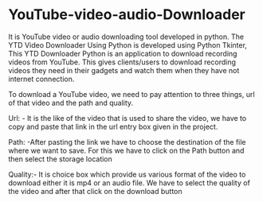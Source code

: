 # YouTube-video-audio-Downloader
It is YouTube video or audio downloading tool developed in python.
The YTD Video Downloader Using Python is developed
using Python Tkinter, This YTD Downloader Python is an
application to download recording videos from YouTube.
This gives clients/users to download recording videos they
need in their gadgets and watch them when they have not
internet connection.

To download a YouTube video, we need to pay attention to three
things, url of that video and the path and quality.

Url: - It is the like of the video that is used to share the video, we
have to copy and paste that link in the url entry box given in the
project.

Path: -After pasting the link we have to choose the destination
of the file where we want to save. For this we have to click on the
Path button and then select the storage location

Quality:- It is choice box which provide us various format of the
video to download either it is mp4 or an audio file. We have to
select the quality of the video and after that click on the
download button
